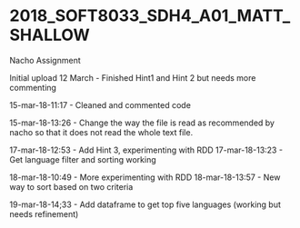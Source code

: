 # 2018_SOFT8033_SDH4_A01_MATT_SHALLOW
Nacho Assignment

Initial upload 12 March - Finished Hint1 and Hint 2 but needs more commenting 

15-mar-18-11:17 - Cleaned and commented code

15-mar-18-13:26 - Change the way the file is read as recommended by nacho so that it does not read the whole text file. 

17-mar-18-12:53 - Add Hint 3, experimenting with RDD
17-mar-18-13:23 - Get language filter and sorting working

18-mar-18-10:49 - More experimenting with RDD
18-mar-18-13:57 - New way to sort based on two criteria

19-mar-18-14;33 - Add dataframe to get top five languages (working but needs refinement)
